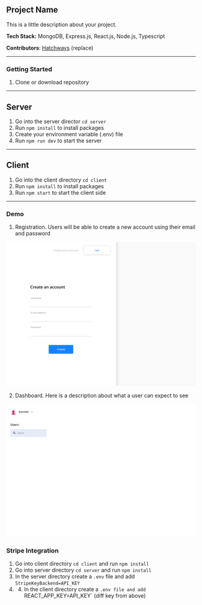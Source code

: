 ## Project Name

This is a little description about your project.

**Tech Stack:** MongoDB, Express.js, React.js, Node.js, Typescript

**Contributors**: [Hatchways](https://github.com/hatchways) (replace)

---

### Getting Started

1. Clone or download repository

---

## Server

1. Go into the server director `cd server`
2. Run `npm install` to install packages
3. Create your environment variable (.env) file
4. Run `npm run dev` to start the server

---

## Client

1. Go into the client directory `cd client`
2. Run `npm install` to install packages
3. Run `npm start` to start the client side

---

### Demo

1. Registration. Users will be able to create a new account using their email and password

![Signup Demo](demo/images/signup.png)

2. Dashboard. Here is a description about what a user can expect to see

![Dashboard](demo/images/dashboard.png)

### Stripe Integration

1. Go into client directory `cd client` and run `npm install`
2. Go into server directory `cd server` and run `npm install`
3. In the server directory create a `.env` file and add `StripeKeyBackend=API_KEY`
4. 4. In the client directory create a `.env file and add `REACT_APP_KEY=API_KEY` (diff key from above)
